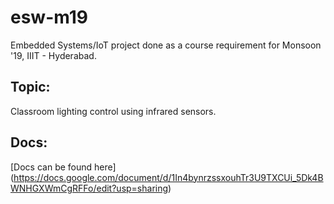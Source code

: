 # esw-m19

Embedded Systems/IoT project done as a course requirement for Monsoon '19, IIIT - Hyderabad.

## Topic:
Classroom lighting control using infrared sensors.

## Docs:
[Docs can be found here] (https://docs.google.com/document/d/1In4bynrzssxouhTr3U9TXCUi_5Dk4BWNHGXWmCgRFFo/edit?usp=sharing)
